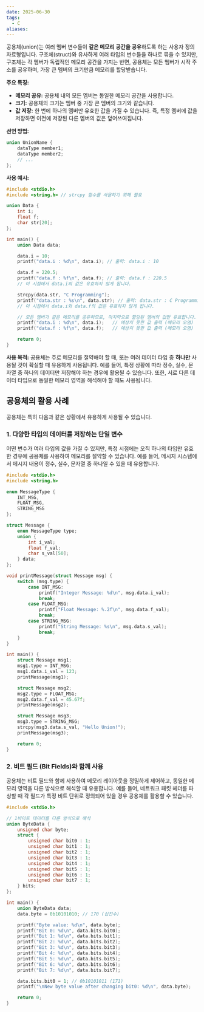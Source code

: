 ```yaml
---
date: 2025-06-30
tags:
  - C
aliases:
---
```

공용체(union)는 여러 멤버 변수들이 **같은 메모리 공간을 공유**하도록 하는 사용자 정의 자료형입니다. 구조체(struct)와 유사하게 여러 타입의 변수들을 하나로 묶을 수 있지만, 구조체는 각 멤버가 독립적인 메모리 공간을 가지는 반면, 공용체는 모든 멤버가 시작 주소를 공유하며, 가장 큰 멤버의 크기만큼 메모리를 할당받습니다.

**주요 특징:**
*   **메모리 공유:** 공용체 내의 모든 멤버는 동일한 메모리 공간을 사용합니다.
*   **크기:** 공용체의 크기는 멤버 중 가장 큰 멤버의 크기와 같습니다.
*   **값 저장:** 한 번에 하나의 멤버만 유효한 값을 가질 수 있습니다. 즉, 특정 멤버에 값을 저장하면 이전에 저장된 다른 멤버의 값은 덮어쓰여집니다.

**선언 방법:**

```c
union UnionName {
    dataType member1;
    dataType member2;
    // ...
};
```

**사용 예시:**

```c
#include <stdio.h>
#include <string.h> // strcpy 함수를 사용하기 위해 필요

union Data {
    int i;
    float f;
    char str[20];
};

int main() {
    union Data data;

    data.i = 10;
    printf("data.i : %d\n", data.i); // 출력: data.i : 10

    data.f = 220.5;
    printf("data.f : %f\n", data.f); // 출력: data.f : 220.5
    // 이 시점에서 data.i의 값은 유효하지 않게 됩니다.

    strcpy(data.str, "C Programming");
    printf("data.str : %s\n", data.str); // 출력: data.str : C Programming
    // 이 시점에서 data.i와 data.f의 값은 유효하지 않게 됩니다.

    // 모든 멤버가 같은 메모리를 공유하므로, 마지막으로 할당된 멤버의 값만 유효합니다.
    printf("data.i : %d\n", data.i);   // 예상치 못한 값 출력 (메모리 오염)
    printf("data.f : %f\n", data.f);   // 예상치 못한 값 출력 (메모리 오염)

    return 0;
}
```

**사용 목적:**
공용체는 주로 메모리를 절약해야 할 때, 또는 여러 데이터 타입 중 **하나만** 사용될 것이 확실할 때 유용하게 사용됩니다. 예를 들어, 특정 상황에 따라 정수, 실수, 문자열 중 하나의 데이터만 저장해야 하는 경우에 활용될 수 있습니다. 또한, 서로 다른 데이터 타입으로 동일한 메모리 영역을 해석해야 할 때도 사용됩니다.

## 공용체의 활용 사례

공용체는 특히 다음과 같은 상황에서 유용하게 사용될 수 있습니다.

### 1. 다양한 타입의 데이터를 저장하는 단일 변수

어떤 변수가 여러 타입의 값을 가질 수 있지만, 특정 시점에는 오직 하나의 타입만 유효한 경우에 공용체를 사용하여 메모리를 절약할 수 있습니다. 예를 들어, 메시지 시스템에서 메시지 내용이 정수, 실수, 문자열 중 하나일 수 있을 때 유용합니다.

```c
#include <stdio.h>
#include <string.h>

enum MessageType {
    INT_MSG,
    FLOAT_MSG,
    STRING_MSG
};

struct Message {
    enum MessageType type;
    union {
        int i_val;
        float f_val;
        char s_val[50];
    } data;
};

void printMessage(struct Message msg) {
    switch (msg.type) {
        case INT_MSG:
            printf("Integer Message: %d\n", msg.data.i_val);
            break;
        case FLOAT_MSG:
            printf("Float Message: %.2f\n", msg.data.f_val);
            break;
        case STRING_MSG:
            printf("String Message: %s\n", msg.data.s_val);
            break;
    }
}

int main() {
    struct Message msg1;
    msg1.type = INT_MSG;
    msg1.data.i_val = 123;
    printMessage(msg1);

    struct Message msg2;
    msg2.type = FLOAT_MSG;
    msg2.data.f_val = 45.67f;
    printMessage(msg2);

    struct Message msg3;
    msg3.type = STRING_MSG;
    strcpy(msg3.data.s_val, "Hello Union!");
    printMessage(msg3);

    return 0;
}
```

### 2. 비트 필드 (Bit Fields)와 함께 사용

공용체는 비트 필드와 함께 사용하여 메모리 레이아웃을 정밀하게 제어하고, 동일한 메모리 영역을 다른 방식으로 해석할 때 유용합니다. 예를 들어, 네트워크 패킷 헤더를 파싱할 때 각 필드가 특정 비트 단위로 정의되어 있을 경우 공용체를 활용할 수 있습니다.

```c
#include <stdio.h>

// 1바이트 데이터를 다른 방식으로 해석
union ByteData {
    unsigned char byte;
    struct {
        unsigned char bit0 : 1;
        unsigned char bit1 : 1;
        unsigned char bit2 : 1;
        unsigned char bit3 : 1;
        unsigned char bit4 : 1;
        unsigned char bit5 : 1;
        unsigned char bit6 : 1;
        unsigned char bit7 : 1;
    } bits;
};

int main() {
    union ByteData data;
    data.byte = 0b10101010; // 170 (십진수)

    printf("Byte value: %d\n", data.byte);
    printf("Bit 0: %d\n", data.bits.bit0);
    printf("Bit 1: %d\n", data.bits.bit1);
    printf("Bit 2: %d\n", data.bits.bit2);
    printf("Bit 3: %d\n", data.bits.bit3);
    printf("Bit 4: %d\n", data.bits.bit4);
    printf("Bit 5: %d\n", data.bits.bit5);
    printf("Bit 6: %d\n", data.bits.bit6);
    printf("Bit 7: %d\n", data.bits.bit7);

    data.bits.bit0 = 1; // 0b10101011 (171)
    printf("\nNew byte value after changing bit0: %d\n", data.byte);

    return 0;
}
```

